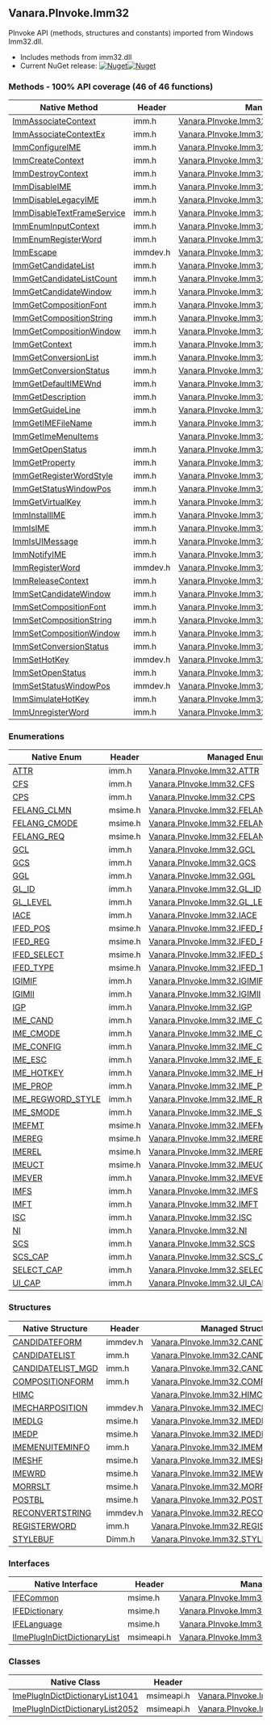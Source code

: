 ## Vanara.PInvoke.Imm32  
PInvoke API (methods, structures and constants) imported from Windows Imm32.dll.

- Includes methods from imm32.dll  
- Current NuGet release: [![Nuget](https://img.shields.io/nuget/v/Vanara.PInvoke.Imm32?logo=nuget&style=flat-square)![Nuget](https://img.shields.io/nuget/dt/Vanara.PInvoke.Imm32?label=%20&style=flat-square)](https://www.nuget.org/packages/Vanara.PInvoke.Imm32)  
### Methods - 100% API coverage (46 of 46 functions)  
Native Method | Header | Managed Method  
--- | --- | ---  
[ImmAssociateContext](https://www.google.com/search?num=5&q=ImmAssociateContext+site%3Adocs.microsoft.com) | imm.h | [Vanara.PInvoke.Imm32.ImmAssociateContext](https://github.com/dahall/Vanara/search?l=C%23&q=ImmAssociateContext)  
[ImmAssociateContextEx](https://www.google.com/search?num=5&q=ImmAssociateContextEx+site%3Adocs.microsoft.com) | imm.h | [Vanara.PInvoke.Imm32.ImmAssociateContextEx](https://github.com/dahall/Vanara/search?l=C%23&q=ImmAssociateContextEx)  
[ImmConfigureIME](https://www.google.com/search?num=5&q=ImmConfigureIMEA+site%3Adocs.microsoft.com) | imm.h | [Vanara.PInvoke.Imm32.ImmConfigureIME](https://github.com/dahall/Vanara/search?l=C%23&q=ImmConfigureIME)  
[ImmCreateContext](https://www.google.com/search?num=5&q=ImmCreateContext+site%3Adocs.microsoft.com) | imm.h | [Vanara.PInvoke.Imm32.ImmCreateContext](https://github.com/dahall/Vanara/search?l=C%23&q=ImmCreateContext)  
[ImmDestroyContext](https://www.google.com/search?num=5&q=ImmDestroyContext+site%3Adocs.microsoft.com) | imm.h | [Vanara.PInvoke.Imm32.ImmDestroyContext](https://github.com/dahall/Vanara/search?l=C%23&q=ImmDestroyContext)  
[ImmDisableIME](https://www.google.com/search?num=5&q=ImmDisableIME+site%3Adocs.microsoft.com) | imm.h | [Vanara.PInvoke.Imm32.ImmDisableIME](https://github.com/dahall/Vanara/search?l=C%23&q=ImmDisableIME)  
[ImmDisableLegacyIME](https://www.google.com/search?num=5&q=ImmDisableLegacyIME+site%3Adocs.microsoft.com) | imm.h | [Vanara.PInvoke.Imm32.ImmDisableLegacyIME](https://github.com/dahall/Vanara/search?l=C%23&q=ImmDisableLegacyIME)  
[ImmDisableTextFrameService](https://www.google.com/search?num=5&q=ImmDisableTextFrameService+site%3Adocs.microsoft.com) | imm.h | [Vanara.PInvoke.Imm32.ImmDisableTextFrameService](https://github.com/dahall/Vanara/search?l=C%23&q=ImmDisableTextFrameService)  
[ImmEnumInputContext](https://www.google.com/search?num=5&q=ImmEnumInputContext+site%3Adocs.microsoft.com) | imm.h | [Vanara.PInvoke.Imm32.ImmEnumInputContext](https://github.com/dahall/Vanara/search?l=C%23&q=ImmEnumInputContext)  
[ImmEnumRegisterWord](https://www.google.com/search?num=5&q=ImmEnumRegisterWordA+site%3Adocs.microsoft.com) | imm.h | [Vanara.PInvoke.Imm32.ImmEnumRegisterWord](https://github.com/dahall/Vanara/search?l=C%23&q=ImmEnumRegisterWord)  
[ImmEscape](https://www.google.com/search?num=5&q=ImmEscapeA+site%3Adocs.microsoft.com) | immdev.h | [Vanara.PInvoke.Imm32.ImmEscape](https://github.com/dahall/Vanara/search?l=C%23&q=ImmEscape)  
[ImmGetCandidateList](https://www.google.com/search?num=5&q=ImmGetCandidateListA+site%3Adocs.microsoft.com) | imm.h | [Vanara.PInvoke.Imm32.ImmGetCandidateList](https://github.com/dahall/Vanara/search?l=C%23&q=ImmGetCandidateList)  
[ImmGetCandidateListCount](https://www.google.com/search?num=5&q=ImmGetCandidateListCountA+site%3Adocs.microsoft.com) | imm.h | [Vanara.PInvoke.Imm32.ImmGetCandidateListCount](https://github.com/dahall/Vanara/search?l=C%23&q=ImmGetCandidateListCount)  
[ImmGetCandidateWindow](https://www.google.com/search?num=5&q=ImmGetCandidateWindow+site%3Adocs.microsoft.com) | imm.h | [Vanara.PInvoke.Imm32.ImmGetCandidateWindow](https://github.com/dahall/Vanara/search?l=C%23&q=ImmGetCandidateWindow)  
[ImmGetCompositionFont](https://www.google.com/search?num=5&q=ImmGetCompositionFontA+site%3Adocs.microsoft.com) | imm.h | [Vanara.PInvoke.Imm32.ImmGetCompositionFont](https://github.com/dahall/Vanara/search?l=C%23&q=ImmGetCompositionFont)  
[ImmGetCompositionString](https://www.google.com/search?num=5&q=ImmGetCompositionStringA+site%3Adocs.microsoft.com) | imm.h | [Vanara.PInvoke.Imm32.ImmGetCompositionString](https://github.com/dahall/Vanara/search?l=C%23&q=ImmGetCompositionString)  
[ImmGetCompositionWindow](https://www.google.com/search?num=5&q=ImmGetCompositionWindow+site%3Adocs.microsoft.com) | imm.h | [Vanara.PInvoke.Imm32.ImmGetCompositionWindow](https://github.com/dahall/Vanara/search?l=C%23&q=ImmGetCompositionWindow)  
[ImmGetContext](https://www.google.com/search?num=5&q=ImmGetContext+site%3Adocs.microsoft.com) | imm.h | [Vanara.PInvoke.Imm32.ImmGetContext](https://github.com/dahall/Vanara/search?l=C%23&q=ImmGetContext)  
[ImmGetConversionList](https://www.google.com/search?num=5&q=ImmGetConversionListA+site%3Adocs.microsoft.com) | imm.h | [Vanara.PInvoke.Imm32.ImmGetConversionList](https://github.com/dahall/Vanara/search?l=C%23&q=ImmGetConversionList)  
[ImmGetConversionStatus](https://www.google.com/search?num=5&q=ImmGetConversionStatus+site%3Adocs.microsoft.com) | imm.h | [Vanara.PInvoke.Imm32.ImmGetConversionStatus](https://github.com/dahall/Vanara/search?l=C%23&q=ImmGetConversionStatus)  
[ImmGetDefaultIMEWnd](https://www.google.com/search?num=5&q=ImmGetDefaultIMEWnd+site%3Adocs.microsoft.com) | imm.h | [Vanara.PInvoke.Imm32.ImmGetDefaultIMEWnd](https://github.com/dahall/Vanara/search?l=C%23&q=ImmGetDefaultIMEWnd)  
[ImmGetDescription](https://www.google.com/search?num=5&q=ImmGetDescriptionA+site%3Adocs.microsoft.com) | imm.h | [Vanara.PInvoke.Imm32.ImmGetDescription](https://github.com/dahall/Vanara/search?l=C%23&q=ImmGetDescription)  
[ImmGetGuideLine](https://www.google.com/search?num=5&q=ImmGetGuideLineA+site%3Adocs.microsoft.com) | imm.h | [Vanara.PInvoke.Imm32.ImmGetGuideLine](https://github.com/dahall/Vanara/search?l=C%23&q=ImmGetGuideLine)  
[ImmGetIMEFileName](https://www.google.com/search?num=5&q=ImmGetIMEFileNameA+site%3Adocs.microsoft.com) | imm.h | [Vanara.PInvoke.Imm32.ImmGetIMEFileName](https://github.com/dahall/Vanara/search?l=C%23&q=ImmGetIMEFileName)  
[ImmGetImeMenuItems](https://www.google.com/search?num=5&q=ImmGetImeMenuItemsA+site%3Adocs.microsoft.com) |  | [Vanara.PInvoke.Imm32.ImmGetImeMenuItems](https://github.com/dahall/Vanara/search?l=C%23&q=ImmGetImeMenuItems)  
[ImmGetOpenStatus](https://www.google.com/search?num=5&q=ImmGetOpenStatus+site%3Adocs.microsoft.com) | imm.h | [Vanara.PInvoke.Imm32.ImmGetOpenStatus](https://github.com/dahall/Vanara/search?l=C%23&q=ImmGetOpenStatus)  
[ImmGetProperty](https://www.google.com/search?num=5&q=ImmGetProperty+site%3Adocs.microsoft.com) | imm.h | [Vanara.PInvoke.Imm32.ImmGetProperty](https://github.com/dahall/Vanara/search?l=C%23&q=ImmGetProperty)  
[ImmGetRegisterWordStyle](https://www.google.com/search?num=5&q=ImmGetRegisterWordStyleA+site%3Adocs.microsoft.com) | imm.h | [Vanara.PInvoke.Imm32.ImmGetRegisterWordStyle](https://github.com/dahall/Vanara/search?l=C%23&q=ImmGetRegisterWordStyle)  
[ImmGetStatusWindowPos](https://www.google.com/search?num=5&q=ImmGetStatusWindowPos+site%3Adocs.microsoft.com) | imm.h | [Vanara.PInvoke.Imm32.ImmGetStatusWindowPos](https://github.com/dahall/Vanara/search?l=C%23&q=ImmGetStatusWindowPos)  
[ImmGetVirtualKey](https://www.google.com/search?num=5&q=ImmGetVirtualKey+site%3Adocs.microsoft.com) | imm.h | [Vanara.PInvoke.Imm32.ImmGetVirtualKey](https://github.com/dahall/Vanara/search?l=C%23&q=ImmGetVirtualKey)  
[ImmInstallIME](https://www.google.com/search?num=5&q=ImmInstallIMEA+site%3Adocs.microsoft.com) | imm.h | [Vanara.PInvoke.Imm32.ImmInstallIME](https://github.com/dahall/Vanara/search?l=C%23&q=ImmInstallIME)  
[ImmIsIME](https://www.google.com/search?num=5&q=ImmIsIME+site%3Adocs.microsoft.com) | imm.h | [Vanara.PInvoke.Imm32.ImmIsIME](https://github.com/dahall/Vanara/search?l=C%23&q=ImmIsIME)  
[ImmIsUIMessage](https://www.google.com/search?num=5&q=ImmIsUIMessageA+site%3Adocs.microsoft.com) | imm.h | [Vanara.PInvoke.Imm32.ImmIsUIMessage](https://github.com/dahall/Vanara/search?l=C%23&q=ImmIsUIMessage)  
[ImmNotifyIME](https://www.google.com/search?num=5&q=ImmNotifyIME+site%3Adocs.microsoft.com) | imm.h | [Vanara.PInvoke.Imm32.ImmNotifyIME](https://github.com/dahall/Vanara/search?l=C%23&q=ImmNotifyIME)  
[ImmRegisterWord](https://www.google.com/search?num=5&q=ImmRegisterWordA+site%3Adocs.microsoft.com) | immdev.h | [Vanara.PInvoke.Imm32.ImmRegisterWord](https://github.com/dahall/Vanara/search?l=C%23&q=ImmRegisterWord)  
[ImmReleaseContext](https://www.google.com/search?num=5&q=ImmReleaseContext+site%3Adocs.microsoft.com) | imm.h | [Vanara.PInvoke.Imm32.ImmReleaseContext](https://github.com/dahall/Vanara/search?l=C%23&q=ImmReleaseContext)  
[ImmSetCandidateWindow](https://www.google.com/search?num=5&q=ImmSetCandidateWindow+site%3Adocs.microsoft.com) | imm.h | [Vanara.PInvoke.Imm32.ImmSetCandidateWindow](https://github.com/dahall/Vanara/search?l=C%23&q=ImmSetCandidateWindow)  
[ImmSetCompositionFont](https://www.google.com/search?num=5&q=ImmSetCompositionFontA+site%3Adocs.microsoft.com) | imm.h | [Vanara.PInvoke.Imm32.ImmSetCompositionFont](https://github.com/dahall/Vanara/search?l=C%23&q=ImmSetCompositionFont)  
[ImmSetCompositionString](https://www.google.com/search?num=5&q=ImmSetCompositionStringA+site%3Adocs.microsoft.com) | imm.h | [Vanara.PInvoke.Imm32.ImmSetCompositionString](https://github.com/dahall/Vanara/search?l=C%23&q=ImmSetCompositionString)  
[ImmSetCompositionWindow](https://www.google.com/search?num=5&q=ImmSetCompositionWindow+site%3Adocs.microsoft.com) | imm.h | [Vanara.PInvoke.Imm32.ImmSetCompositionWindow](https://github.com/dahall/Vanara/search?l=C%23&q=ImmSetCompositionWindow)  
[ImmSetConversionStatus](https://www.google.com/search?num=5&q=ImmSetConversionStatus+site%3Adocs.microsoft.com) | imm.h | [Vanara.PInvoke.Imm32.ImmSetConversionStatus](https://github.com/dahall/Vanara/search?l=C%23&q=ImmSetConversionStatus)  
[ImmSetHotKey](https://www.google.com/search?num=5&q=ImmSetHotKey+site%3Adocs.microsoft.com) | immdev.h | [Vanara.PInvoke.Imm32.ImmSetHotKey](https://github.com/dahall/Vanara/search?l=C%23&q=ImmSetHotKey)  
[ImmSetOpenStatus](https://www.google.com/search?num=5&q=ImmSetOpenStatus+site%3Adocs.microsoft.com) | imm.h | [Vanara.PInvoke.Imm32.ImmSetOpenStatus](https://github.com/dahall/Vanara/search?l=C%23&q=ImmSetOpenStatus)  
[ImmSetStatusWindowPos](https://www.google.com/search?num=5&q=ImmSetStatusWindowPos+site%3Adocs.microsoft.com) | immdev.h | [Vanara.PInvoke.Imm32.ImmSetStatusWindowPos](https://github.com/dahall/Vanara/search?l=C%23&q=ImmSetStatusWindowPos)  
[ImmSimulateHotKey](https://www.google.com/search?num=5&q=ImmSimulateHotKey+site%3Adocs.microsoft.com) | imm.h | [Vanara.PInvoke.Imm32.ImmSimulateHotKey](https://github.com/dahall/Vanara/search?l=C%23&q=ImmSimulateHotKey)  
[ImmUnregisterWord](https://www.google.com/search?num=5&q=ImmUnregisterWordA+site%3Adocs.microsoft.com) | imm.h | [Vanara.PInvoke.Imm32.ImmUnregisterWord](https://github.com/dahall/Vanara/search?l=C%23&q=ImmUnregisterWord)  
### Enumerations  
Native Enum | Header | Managed Enum  
--- | --- | ---  
[ATTR](https://www.google.com/search?num=5&q=ATTR+site%3Adocs.microsoft.com) | imm.h | [Vanara.PInvoke.Imm32.ATTR](https://github.com/dahall/Vanara/search?l=C%23&q=ATTR)  
[CFS](https://www.google.com/search?num=5&q=CFS+site%3Adocs.microsoft.com) | imm.h | [Vanara.PInvoke.Imm32.CFS](https://github.com/dahall/Vanara/search?l=C%23&q=CFS)  
[CPS](https://www.google.com/search?num=5&q=CPS+site%3Adocs.microsoft.com) | imm.h | [Vanara.PInvoke.Imm32.CPS](https://github.com/dahall/Vanara/search?l=C%23&q=CPS)  
[FELANG_CLMN](https://www.google.com/search?num=5&q=FELANG_CLMN+site%3Adocs.microsoft.com) | msime.h | [Vanara.PInvoke.Imm32.FELANG_CLMN](https://github.com/dahall/Vanara/search?l=C%23&q=FELANG_CLMN)  
[FELANG_CMODE](https://www.google.com/search?num=5&q=FELANG_CMODE+site%3Adocs.microsoft.com) | msime.h | [Vanara.PInvoke.Imm32.FELANG_CMODE](https://github.com/dahall/Vanara/search?l=C%23&q=FELANG_CMODE)  
[FELANG_REQ](https://www.google.com/search?num=5&q=FELANG_REQ+site%3Adocs.microsoft.com) | msime.h | [Vanara.PInvoke.Imm32.FELANG_REQ](https://github.com/dahall/Vanara/search?l=C%23&q=FELANG_REQ)  
[GCL](https://www.google.com/search?num=5&q=GCL+site%3Adocs.microsoft.com) | imm.h | [Vanara.PInvoke.Imm32.GCL](https://github.com/dahall/Vanara/search?l=C%23&q=GCL)  
[GCS](https://www.google.com/search?num=5&q=GCS+site%3Adocs.microsoft.com) | imm.h | [Vanara.PInvoke.Imm32.GCS](https://github.com/dahall/Vanara/search?l=C%23&q=GCS)  
[GGL](https://www.google.com/search?num=5&q=GGL+site%3Adocs.microsoft.com) | imm.h | [Vanara.PInvoke.Imm32.GGL](https://github.com/dahall/Vanara/search?l=C%23&q=GGL)  
[GL_ID](https://www.google.com/search?num=5&q=GL_ID+site%3Adocs.microsoft.com) | imm.h | [Vanara.PInvoke.Imm32.GL_ID](https://github.com/dahall/Vanara/search?l=C%23&q=GL_ID)  
[GL_LEVEL](https://www.google.com/search?num=5&q=GL_LEVEL+site%3Adocs.microsoft.com) | imm.h | [Vanara.PInvoke.Imm32.GL_LEVEL](https://github.com/dahall/Vanara/search?l=C%23&q=GL_LEVEL)  
[IACE](https://www.google.com/search?num=5&q=IACE+site%3Adocs.microsoft.com) | imm.h | [Vanara.PInvoke.Imm32.IACE](https://github.com/dahall/Vanara/search?l=C%23&q=IACE)  
[IFED_POS](https://www.google.com/search?num=5&q=IFED_POS+site%3Adocs.microsoft.com) | msime.h | [Vanara.PInvoke.Imm32.IFED_POS](https://github.com/dahall/Vanara/search?l=C%23&q=IFED_POS)  
[IFED_REG](https://www.google.com/search?num=5&q=IFED_REG+site%3Adocs.microsoft.com) | msime.h | [Vanara.PInvoke.Imm32.IFED_REG](https://github.com/dahall/Vanara/search?l=C%23&q=IFED_REG)  
[IFED_SELECT](https://www.google.com/search?num=5&q=IFED_SELECT+site%3Adocs.microsoft.com) | msime.h | [Vanara.PInvoke.Imm32.IFED_SELECT](https://github.com/dahall/Vanara/search?l=C%23&q=IFED_SELECT)  
[IFED_TYPE](https://www.google.com/search?num=5&q=IFED_TYPE+site%3Adocs.microsoft.com) | msime.h | [Vanara.PInvoke.Imm32.IFED_TYPE](https://github.com/dahall/Vanara/search?l=C%23&q=IFED_TYPE)  
[IGIMIF](https://www.google.com/search?num=5&q=IGIMIF+site%3Adocs.microsoft.com) | imm.h | [Vanara.PInvoke.Imm32.IGIMIF](https://github.com/dahall/Vanara/search?l=C%23&q=IGIMIF)  
[IGIMII](https://www.google.com/search?num=5&q=IGIMII+site%3Adocs.microsoft.com) | imm.h | [Vanara.PInvoke.Imm32.IGIMII](https://github.com/dahall/Vanara/search?l=C%23&q=IGIMII)  
[IGP](https://www.google.com/search?num=5&q=IGP+site%3Adocs.microsoft.com) | imm.h | [Vanara.PInvoke.Imm32.IGP](https://github.com/dahall/Vanara/search?l=C%23&q=IGP)  
[IME_CAND](https://www.google.com/search?num=5&q=IME_CAND+site%3Adocs.microsoft.com) | imm.h | [Vanara.PInvoke.Imm32.IME_CAND](https://github.com/dahall/Vanara/search?l=C%23&q=IME_CAND)  
[IME_CMODE](https://www.google.com/search?num=5&q=IME_CMODE+site%3Adocs.microsoft.com) | imm.h | [Vanara.PInvoke.Imm32.IME_CMODE](https://github.com/dahall/Vanara/search?l=C%23&q=IME_CMODE)  
[IME_CONFIG](https://www.google.com/search?num=5&q=IME_CONFIG+site%3Adocs.microsoft.com) | imm.h | [Vanara.PInvoke.Imm32.IME_CONFIG](https://github.com/dahall/Vanara/search?l=C%23&q=IME_CONFIG)  
[IME_ESC](https://www.google.com/search?num=5&q=IME_ESC+site%3Adocs.microsoft.com) | imm.h | [Vanara.PInvoke.Imm32.IME_ESC](https://github.com/dahall/Vanara/search?l=C%23&q=IME_ESC)  
[IME_HOTKEY](https://www.google.com/search?num=5&q=IME_HOTKEY+site%3Adocs.microsoft.com) | imm.h | [Vanara.PInvoke.Imm32.IME_HOTKEY](https://github.com/dahall/Vanara/search?l=C%23&q=IME_HOTKEY)  
[IME_PROP](https://www.google.com/search?num=5&q=IME_PROP+site%3Adocs.microsoft.com) | imm.h | [Vanara.PInvoke.Imm32.IME_PROP](https://github.com/dahall/Vanara/search?l=C%23&q=IME_PROP)  
[IME_REGWORD_STYLE](https://www.google.com/search?num=5&q=IME_REGWORD_STYLE+site%3Adocs.microsoft.com) | imm.h | [Vanara.PInvoke.Imm32.IME_REGWORD_STYLE](https://github.com/dahall/Vanara/search?l=C%23&q=IME_REGWORD_STYLE)  
[IME_SMODE](https://www.google.com/search?num=5&q=IME_SMODE+site%3Adocs.microsoft.com) | imm.h | [Vanara.PInvoke.Imm32.IME_SMODE](https://github.com/dahall/Vanara/search?l=C%23&q=IME_SMODE)  
[IMEFMT](https://www.google.com/search?num=5&q=IMEFMT+site%3Adocs.microsoft.com) | msime.h | [Vanara.PInvoke.Imm32.IMEFMT](https://github.com/dahall/Vanara/search?l=C%23&q=IMEFMT)  
[IMEREG](https://www.google.com/search?num=5&q=IMEREG+site%3Adocs.microsoft.com) | msime.h | [Vanara.PInvoke.Imm32.IMEREG](https://github.com/dahall/Vanara/search?l=C%23&q=IMEREG)  
[IMEREL](https://www.google.com/search?num=5&q=IMEREL+site%3Adocs.microsoft.com) | msime.h | [Vanara.PInvoke.Imm32.IMEREL](https://github.com/dahall/Vanara/search?l=C%23&q=IMEREL)  
[IMEUCT](https://www.google.com/search?num=5&q=IMEUCT+site%3Adocs.microsoft.com) | msime.h | [Vanara.PInvoke.Imm32.IMEUCT](https://github.com/dahall/Vanara/search?l=C%23&q=IMEUCT)  
[IMEVER](https://www.google.com/search?num=5&q=IMEVER+site%3Adocs.microsoft.com) | imm.h | [Vanara.PInvoke.Imm32.IMEVER](https://github.com/dahall/Vanara/search?l=C%23&q=IMEVER)  
[IMFS](https://www.google.com/search?num=5&q=IMFS+site%3Adocs.microsoft.com) | imm.h | [Vanara.PInvoke.Imm32.IMFS](https://github.com/dahall/Vanara/search?l=C%23&q=IMFS)  
[IMFT](https://www.google.com/search?num=5&q=IMFT+site%3Adocs.microsoft.com) | imm.h | [Vanara.PInvoke.Imm32.IMFT](https://github.com/dahall/Vanara/search?l=C%23&q=IMFT)  
[ISC](https://www.google.com/search?num=5&q=ISC+site%3Adocs.microsoft.com) | imm.h | [Vanara.PInvoke.Imm32.ISC](https://github.com/dahall/Vanara/search?l=C%23&q=ISC)  
[NI](https://www.google.com/search?num=5&q=NI+site%3Adocs.microsoft.com) | imm.h | [Vanara.PInvoke.Imm32.NI](https://github.com/dahall/Vanara/search?l=C%23&q=NI)  
[SCS](https://www.google.com/search?num=5&q=SCS+site%3Adocs.microsoft.com) | imm.h | [Vanara.PInvoke.Imm32.SCS](https://github.com/dahall/Vanara/search?l=C%23&q=SCS)  
[SCS_CAP](https://www.google.com/search?num=5&q=SCS_CAP+site%3Adocs.microsoft.com) | imm.h | [Vanara.PInvoke.Imm32.SCS_CAP](https://github.com/dahall/Vanara/search?l=C%23&q=SCS_CAP)  
[SELECT_CAP](https://www.google.com/search?num=5&q=SELECT_CAP+site%3Adocs.microsoft.com) | imm.h | [Vanara.PInvoke.Imm32.SELECT_CAP](https://github.com/dahall/Vanara/search?l=C%23&q=SELECT_CAP)  
[UI_CAP](https://www.google.com/search?num=5&q=UI_CAP+site%3Adocs.microsoft.com) | imm.h | [Vanara.PInvoke.Imm32.UI_CAP](https://github.com/dahall/Vanara/search?l=C%23&q=UI_CAP)  
### Structures  
Native Structure | Header | Managed Structure  
--- | --- | ---  
[CANDIDATEFORM](https://www.google.com/search?num=5&q=CANDIDATEFORM+site%3Adocs.microsoft.com) | immdev.h | [Vanara.PInvoke.Imm32.CANDIDATEFORM](https://github.com/dahall/Vanara/search?l=C%23&q=CANDIDATEFORM)  
[CANDIDATELIST](https://www.google.com/search?num=5&q=CANDIDATELIST+site%3Adocs.microsoft.com) | imm.h | [Vanara.PInvoke.Imm32.CANDIDATELIST](https://github.com/dahall/Vanara/search?l=C%23&q=CANDIDATELIST)  
[CANDIDATELIST_MGD](https://www.google.com/search?num=5&q=CANDIDATELIST_MGD+site%3Adocs.microsoft.com) | imm.h | [Vanara.PInvoke.Imm32.CANDIDATELIST_MGD](https://github.com/dahall/Vanara/search?l=C%23&q=CANDIDATELIST_MGD)  
[COMPOSITIONFORM](https://www.google.com/search?num=5&q=COMPOSITIONFORM+site%3Adocs.microsoft.com) | imm.h | [Vanara.PInvoke.Imm32.COMPOSITIONFORM](https://github.com/dahall/Vanara/search?l=C%23&q=COMPOSITIONFORM)  
[HIMC](https://www.google.com/search?num=5&q=HIMC+site%3Adocs.microsoft.com) |  | [Vanara.PInvoke.Imm32.HIMC](https://github.com/dahall/Vanara/search?l=C%23&q=HIMC)  
[IMECHARPOSITION](https://www.google.com/search?num=5&q=IMECHARPOSITION+site%3Adocs.microsoft.com) | immdev.h | [Vanara.PInvoke.Imm32.IMECHARPOSITION](https://github.com/dahall/Vanara/search?l=C%23&q=IMECHARPOSITION)  
[IMEDLG](https://www.google.com/search?num=5&q=IMEDLG+site%3Adocs.microsoft.com) | msime.h | [Vanara.PInvoke.Imm32.IMEDLG](https://github.com/dahall/Vanara/search?l=C%23&q=IMEDLG)  
[IMEDP](https://www.google.com/search?num=5&q=IMEDP+site%3Adocs.microsoft.com) | msime.h | [Vanara.PInvoke.Imm32.IMEDP](https://github.com/dahall/Vanara/search?l=C%23&q=IMEDP)  
[IMEMENUITEMINFO](https://www.google.com/search?num=5&q=IMEMENUITEMINFO+site%3Adocs.microsoft.com) | imm.h | [Vanara.PInvoke.Imm32.IMEMENUITEMINFO](https://github.com/dahall/Vanara/search?l=C%23&q=IMEMENUITEMINFO)  
[IMESHF](https://www.google.com/search?num=5&q=IMESHF+site%3Adocs.microsoft.com) | msime.h | [Vanara.PInvoke.Imm32.IMESHF](https://github.com/dahall/Vanara/search?l=C%23&q=IMESHF)  
[IMEWRD](https://www.google.com/search?num=5&q=IMEWRD+site%3Adocs.microsoft.com) | msime.h | [Vanara.PInvoke.Imm32.IMEWRD](https://github.com/dahall/Vanara/search?l=C%23&q=IMEWRD)  
[MORRSLT](https://www.google.com/search?num=5&q=MORRSLT+site%3Adocs.microsoft.com) | msime.h | [Vanara.PInvoke.Imm32.MORRSLT](https://github.com/dahall/Vanara/search?l=C%23&q=MORRSLT)  
[POSTBL](https://www.google.com/search?num=5&q=POSTBL+site%3Adocs.microsoft.com) | msime.h | [Vanara.PInvoke.Imm32.POSTBL](https://github.com/dahall/Vanara/search?l=C%23&q=POSTBL)  
[RECONVERTSTRING](https://www.google.com/search?num=5&q=RECONVERTSTRING+site%3Adocs.microsoft.com) | immdev.h | [Vanara.PInvoke.Imm32.RECONVERTSTRING](https://github.com/dahall/Vanara/search?l=C%23&q=RECONVERTSTRING)  
[REGISTERWORD](https://www.google.com/search?num=5&q=REGISTERWORD+site%3Adocs.microsoft.com) | imm.h | [Vanara.PInvoke.Imm32.REGISTERWORD](https://github.com/dahall/Vanara/search?l=C%23&q=REGISTERWORD)  
[STYLEBUF](https://www.google.com/search?num=5&q=STYLEBUF+site%3Adocs.microsoft.com) | Dimm.h | [Vanara.PInvoke.Imm32.STYLEBUF](https://github.com/dahall/Vanara/search?l=C%23&q=STYLEBUF)  
### Interfaces  
Native Interface | Header | Managed Interface  
--- | --- | ---  
[IFECommon](https://www.google.com/search?num=5&q=IFECommon+site%3Adocs.microsoft.com) | msime.h | [Vanara.PInvoke.Imm32.IFECommon](https://github.com/dahall/Vanara/search?l=C%23&q=IFECommon)  
[IFEDictionary](https://www.google.com/search?num=5&q=IFEDictionary+site%3Adocs.microsoft.com) | msime.h | [Vanara.PInvoke.Imm32.IFEDictionary](https://github.com/dahall/Vanara/search?l=C%23&q=IFEDictionary)  
[IFELanguage](https://www.google.com/search?num=5&q=IFELanguage+site%3Adocs.microsoft.com) | msime.h | [Vanara.PInvoke.Imm32.IFELanguage](https://github.com/dahall/Vanara/search?l=C%23&q=IFELanguage)  
[IImePlugInDictDictionaryList](https://www.google.com/search?num=5&q=IImePlugInDictDictionaryList+site%3Adocs.microsoft.com) | msimeapi.h | [Vanara.PInvoke.Imm32.IImePlugInDictDictionaryList](https://github.com/dahall/Vanara/search?l=C%23&q=IImePlugInDictDictionaryList)  
### Classes  
Native Class | Header | Managed Class  
--- | --- | ---  
[ImePlugInDictDictionaryList1041](https://www.google.com/search?num=5&q=ImePlugInDictDictionaryList1041+site%3Adocs.microsoft.com) | msimeapi.h | [Vanara.PInvoke.Imm32.ImePlugInDictDictionaryList1041](https://github.com/dahall/Vanara/search?l=C%23&q=ImePlugInDictDictionaryList1041)  
[ImePlugInDictDictionaryList2052](https://www.google.com/search?num=5&q=ImePlugInDictDictionaryList2052+site%3Adocs.microsoft.com) | msimeapi.h | [Vanara.PInvoke.Imm32.ImePlugInDictDictionaryList2052](https://github.com/dahall/Vanara/search?l=C%23&q=ImePlugInDictDictionaryList2052)  
